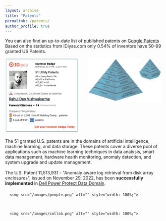 ```yaml
---
layout: archive
title: "Patents"
permalink: /patents/
author_profile: true
---
```



You can also find an up-to-date list of published patents on <a href="https://patents.google.com/?inventor=%22Rahul+Deo+Vishwakarma%22,Rahul+Vishwakarma&num=100&sort=new&dups=language&clustered=true" target="_blank">Google Patents</a>
<br>
Based on the statistics from IDiyas.com only 0.54% of inventors have 50-99 granted US Patents. 

<div style="display: flex; align-items: flex-start;">
  <div style="width: 50%; margin-right: 30px;">
    <a href="https://idiyas.com/inventor/rahul-deo-vishwakarma" target="_blank">
      <img src="/images/patents.png" alt="Inventor Badge" style="width: 100%;">
    </a>
  </div>

  <div style="width: 50%;">
    <a href="https://idiyas.com/distribution/pyramid" target="_blank">
      <img src="/images/pyramid.png" alt="Invention Pyramid" style="width: 100%;">
    </a>
  </div>
</div>

<div>
<br>
    <p style="margin-top: 0; margin-bottom: 20px;">
      The 51 granted U.S. patents are in the domains of artificial intelligence, machine learning, and data storage. These patents cover a diverse pool of applications such as machine learning techniques in data analysis, smart data management, hardware health monitoring, anomaly detection, and system upgrade and update management.
      <br>
      <br>
      The U.S. Patent 11,513,931 - "Anomaly aware log retrieval from disk array enclosures", issued on November 29, 2022, has been <strong>successfully implemented</strong> in <a href="https://www.dell.com/en-us/dt/data-protection/powerprotect-backup-dd-appliances/powerprotect-dd-backup-appliances.htm" target="_blank">Dell Power Protect Data Domain</a>.
    </p>
  </div>

 <div style="width: 100%;">

      <img src="/images/people.png" alt="" style="width: 100%;">

  </div>
<br>

   <div style="width: 100%;">

      <img src="/images/collab.png" alt="" style="width: 100%;">
 
  </div>
